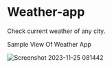 # Weather-app
Check current weather of any city.

Sample View Of Weather App

![Screenshot 2023-11-25 081442](https://github.com/manishartiya/Whether-app/assets/115866197/7071d54b-0e03-4f7d-8516-9d2cd88381f5)
